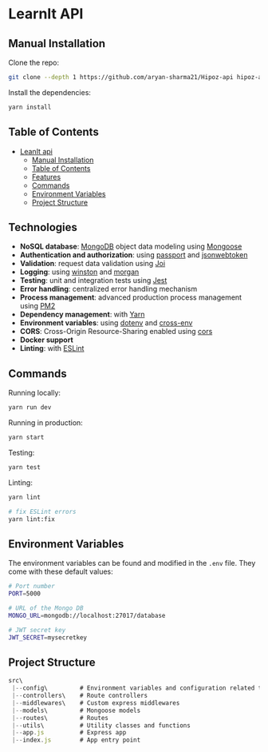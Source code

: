 # LearnIt API

## Manual Installation

Clone the repo:

```bash
git clone --depth 1 https://github.com/aryan-sharma21/Hipoz-api hipoz-api
```

Install the dependencies:

```bash
yarn install
```

## Table of Contents

-   [LeanIt api](#LeanIt-api)
    -   [Manual Installation](#manual-installation)
    -   [Table of Contents](#table-of-contents)
    -   [Features](#features)
    -   [Commands](#commands)
    -   [Environment Variables](#environment-variables)
    -   [Project Structure](#project-structure)
## Technologies

-   **NoSQL database**: [MongoDB](https://www.mongodb.com) object data modeling using [Mongoose](https://mongoosejs.com)
-   **Authentication and authorization**: using [passport](http://www.passportjs.org) and [jsonwebtoken](https://www.npmjs.com/package/jsonwebtoken)
-   **Validation**: request data validation using [Joi](https://github.com/hapijs/joi)
-   **Logging**: using [winston](https://github.com/winstonjs/winston) and [morgan](https://github.com/expressjs/morgan)
-   **Testing**: unit and integration tests using [Jest](https://jestjs.io)
-   **Error handling**: centralized error handling mechanism
-   **Process management**: advanced production process management using [PM2](https://pm2.keymetrics.io)
-   **Dependency management**: with [Yarn](https://yarnpkg.com)
-   **Environment variables**: using [dotenv](https://github.com/motdotla/dotenv) and [cross-env](https://github.com/kentcdodds/cross-env#readme)
-   **CORS**: Cross-Origin Resource-Sharing enabled using [cors](https://github.com/expressjs/cors)
-   **Docker support**
-   **Linting**: with [ESLint](https://eslint.org)

## Commands

Running locally:

```bash
yarn run dev
```

Running in production:

```bash
yarn start
```

Testing:

```bash
yarn test
```

Linting:

```bash
yarn lint

# fix ESLint errors
yarn lint:fix
```

## Environment Variables

The environment variables can be found and modified in the `.env` file. They come with these default values:

```bash
# Port number
PORT=5000

# URL of the Mongo DB
MONGO_URL=mongodb://localhost:27017/database

# JWT secret key
JWT_SECRET=mysecretkey
```

## Project Structure

```javascript
src\
 |--config\         # Environment variables and configuration related things
 |--controllers\    # Route controllers
 |--middlewares\    # Custom express middlewares
 |--models\         # Mongoose models
 |--routes\         # Routes
 |--utils\          # Utility classes and functions
 |--app.js          # Express app
 |--index.js        # App entry point
```
